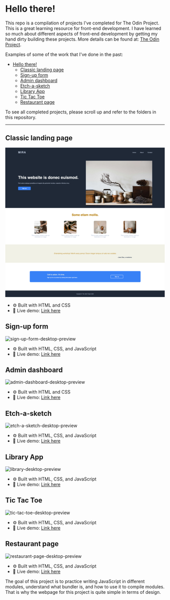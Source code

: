 # Hello there!
This repo is a compilation of projects I've completed for The Odin Project. This is a great learning resource for front-end development. I have learned so much about different aspects of front-end development by getting my hand dirty building these projects. More details can be found at: [The Odin Project](https://www.theodinproject.com/).

Examples of some of the work that I've done in the past:
* [Hello there!](#hello-there)
  * [Classic landing page](#classic-landing-page)
  * [Sign-up form](#sign-up-form)
  * [Admin dashboard](#admin-dashboard)
  * [Etch-a-sketch](#etch-a-sketch)
  * [Library App](#library-app)
  * [Tic Tac Toe](#tic-tac-toe)
  * [Restaurant page](#restaurant-page)


To see all completed projects, please scroll up and refer to the folders in this repository.

---

## Classic landing page
![the-odin-landing-page-desktop-preview](/the-odin-landing-page/images/SCR-20230709-mswr.png)

- ⚙️ Built with HTML and CSS
- 🔗 Live demo: [Link here](https://thynguyenxo.github.io/the-odin-project/the-odin-landing-page/index.html)


## Sign-up form
![sign-up-form-desktop-preview](/top-mini-projects/sign-up-form/SCR-20230709-mtnc.png)

- ⚙️ Built with HTML, CSS, and JavaScript
- 🔗 Live demo: [Link here](https://thynguyenxo.github.io/the-odin-project/sign-up-form/index.html)


## Admin dashboard
![admin-dashboard-desktop-preview](/top-mini-projects/admin-dashboard/images/SCR-20230709-muii.png)

- ⚙️ Built with HTML and CSS
- 🔗 Live demo: [Link here](https://thynguyenxo.github.io/the-odin-project/admin-dashboard/index.html)


## Etch-a-sketch
![etch-a-sketch-desktop-preview](/top-mini-projects/etch-a-sketch/SCR-20230709-mvmj.png)

- ⚙️ Built with HTML, CSS, and JavaScript
- 🔗 Live demo: [Link here](https://thynguyenxo.github.io/the-odin-project/etch-a-sketch/index.html)


## Library App
![library-desktop-preview](/top-mini-projects/library/SCR-20230709-mwbs.png)

- ⚙️ Built with HTML, CSS, and JavaScript
- 🔗 Live demo: [Link here](https://thynguyenxo.github.io/the-odin-project/library/index.html)


## Tic Tac Toe
![tic-tac-toe-desktop-preview](/top-mini-projects/tic-tac-toe/SCR-20230709-mwmz.png)

- ⚙️ Built with HTML, CSS, and JavaScript
- 🔗 Live demo: [Link here](https://thynguyenxo.github.io/the-odin-project/tic-tac-toe/index.html)


## Restaurant page
![restaurant-page-desktop-preview](/top-mini-projects/restaurant-page/SCR-20230709-mwva.png)

- ⚙️ Built with HTML, CSS, and JavaScript
- 🔗 Live demo: [Link here](https://thynguyenxo.github.io/the-odin-project/restaurant-page/index.html)

The goal of this project is to practice writing JavaScript in different modules, understand what bundler is, and how to use it to compile modules. That is why the webpage for this project is quite simple in terms of design.
